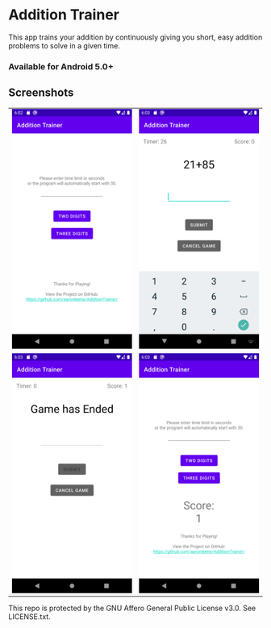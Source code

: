 # Addition Trainer
This app trains your addition by continuously giving you short, easy addition problems to solve in a given time.
### Available for Android 5.0+
## Screenshots
<table><tbody><tr>
<td><img src=".screenshots/MainActivity0.png"></td>
<td><img src=".screenshots/PlayActivity0.png"></td>
</tr>
<tr>
<td><img src=".screenshots/PlayActivity1.png"></td>
<td><img src=".screenshots/MainActivity1.png"> </td>
</tr></tbody></table>
This repo is protected by the GNU Affero General Public License v3.0. See LICENSE.txt.
